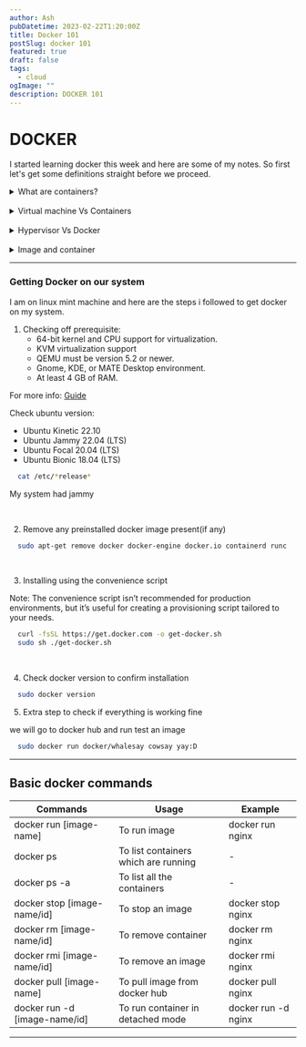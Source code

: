 ```yaml
---
author: Ash
pubDatetime: 2023-02-22T1:20:00Z
title: Docker 101
postSlug: docker 101
featured: true
draft: false
tags:
  - cloud
ogImage: ""
description: DOCKER 101
---
```


# DOCKER

I started learning docker this week and here are some of my notes. So first let's get some definitions straight before we proceed.

<details>
  <summary> What are containers?</summary>
 
<br />
A container is a lightweight, standalone executable package that contains everything needed to run an application. It is built from an image, which is a static snapshot of a containerized application and its dependencies. <br/>
Containers provide an isolated environment for an application to run, allowing it to be deployed and run consistently across different environments, such as development, testing, and production. Containers can be quickly and easily deployed, scaled, and managed, making them a popular choice for modern application development and deployment.

 </details>

<br>

<details>
<summary> Virtual machine Vs Containers</summary>
 
 <br/>
 Virtual machines (VMs) and containers are both technologies used to create isolated environments for applications to run in, but they differ in their approach and the resources they require.
 A virtual machine is a software emulation of a physical machine that runs on top of a host operating system. It creates a complete virtualized environment with its own operating system, hardware resources, and network interface. Each virtual machine is isolated from the host system and other virtual machines running on the same host. <br>
 Containers, on the other hand, are lightweight and share the same host operating system as the host machine. Containers are created from a base image, which includes the application and its dependencies, and run as isolated processes on the host. Each container has its own file system and network interface, but shares the same kernel and operating system as the host.<br>One of the main advantages of containers over virtual machines is their lightweight nature. Containers can be spun up and down quickly, and require less memory and disk space than a virtual machine. They also have less overhead, which means that more containers can be run on a single host than virtual machines.
</details>
<br>

<details>
<summary> Hypervisor Vs Docker</summary>
<br>
 A hypervisor, also known as a virtual machine monitor (VMM), is a software program that allows multiple virtual machines to run on a single physical machine. Each virtual machine runs its own operating system and applications, which are completely isolated from other virtual machines running on the same physical machine. The hypervisor provides a layer of abstraction between the virtual machines and the underlying physical hardware.<br>
 Docker, on the other hand, is a containerization platform that allows multiple containers to run on a single host machine. Each container shares the same host operating system, but has its own isolated file system, network interface, and process space. Docker uses operating system-level virtualization to create these isolated containers, which means that each container runs on the same kernel as the host operating system.<br>
 The main difference between a hypervisor and Docker is the level of isolation provided. Hypervisors provide hardware-level isolation between virtual machines, while Docker provides operating system-level isolation between containers. This means that while virtual machines can run completely different operating systems and applications, Docker containers can only run on the same operating system as the host machine. <br>
 Another difference between a hypervisor and Docker is the overhead required to run them. Hypervisors require a significant amount of resources to run, as each virtual machine needs its own operating system and associated software. Docker, on the other hand, has much less overhead, as each container shares the same host operating system and only needs to run the application and its dependencies.
 
 </details>

 <br>
 <details>
<summary>  Image and container</summary>
 An image is a static snapshot of a containerized application and its dependencies. It contains everything needed to run the application, including the application code, libraries, and system tools, as well as any configuration files or environment variables. Images are created from a Dockerfile, which defines the configuration for the image.
 
 Containers, on the other hand, are running instances of an image. When an image is run, it creates a container, which is an isolated environment for the application to run in.
<br>
 Images are created from Dockerfile and are used to create and manage containers.
 </details>

---

### Getting Docker on our system

I am on linux mint machine and here are the steps i followed to get docker on my system.

1. Checking off prerequisite:
   - 64-bit kernel and CPU support for virtualization.
   - KVM virtualization support
   - QEMU must be version 5.2 or newer.
   - Gnome, KDE, or MATE Desktop environment.
   - At least 4 GB of RAM.

For more info: [Guide](https://docs.docker.com/desktop/install/linux-install/#system-requirements)

Check ubuntu version:

- Ubuntu Kinetic 22.10
- Ubuntu Jammy 22.04 (LTS)
- Ubuntu Focal 20.04 (LTS)
- Ubuntu Bionic 18.04 (LTS)

```sh
  cat /etc/*release*
```

My system had jammy

<br>

2. Remove any preinstalled docker image present(if any)

```sh
  sudo apt-get remove docker docker-engine docker.io containerd runc
```

<br>

3. Installing using the convenience script

Note: The convenience script isn’t recommended for production environments, but it’s useful for creating a provisioning script tailored to your needs.

```sh
  curl -fsSL https://get.docker.com -o get-docker.sh
  sudo sh ./get-docker.sh
```

<br>

4. Check docker version to confirm installation

```sh
  sudo docker version
```

5. Extra step to check if everything is working fine

we will go to docker hub and run test an image

```sh
  sudo docker run docker/whalesay cowsay yay:D
```

---

## Basic docker commands

| Commands                      | Usage                                | Example             |
| ----------------------------- | ------------------------------------ | ------------------- |
| docker run [image-name]       | To run image                         | docker run nginx    |
| docker ps                     | To list containers which are running | -                   |
| docker ps -a                  | To list all the containers           | -                   |
| docker stop [image-name/id]   | To stop an image                     | docker stop nginx   |
| docker rm [image-name/id]     | To remove container                  | docker rm nginx     |
| docker rmi [image-name/id]    | To remove an image                   | docker rmi nginx    |
| docker pull [image-name]      | To pull image from docker hub        | docker pull nginx   |
| docker run -d [image-name/id] | To run container in detached mode    | docker run -d nginx |

---
